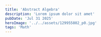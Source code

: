 ```yaml
---
title: 'Abstract Algebra'
description: 'Lorem ipsum dolor sit amet'
pubDate: 'Jul 31 2025'
heroImage: '../../assets/129955802_p0.jpg'
tags: 'Math'
---
```

